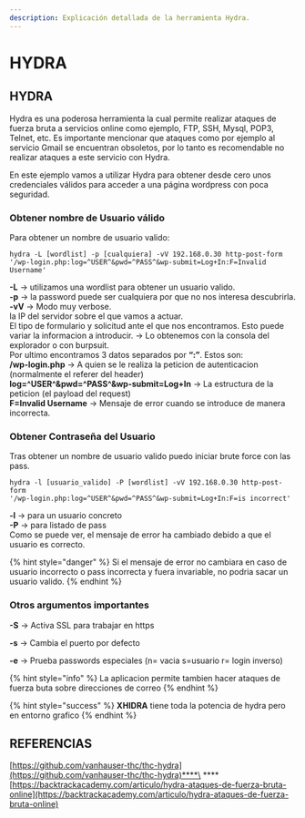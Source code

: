 ```yaml
---
description: Explicación detallada de la herramienta Hydra.
---
```


# HYDRA

## **HYDRA**

Hydra es una poderosa herramienta la cual permite realizar ataques de fuerza bruta a servicios online como ejemplo, FTP, SSH, Mysql, POP3, Telnet, etc. Es importante mencionar que ataques como por ejemplo al servicio Gmail se encuentran obsoletos, por lo tanto es recomendable no realizar ataques a este servicio con Hydra.

En este ejemplo vamos a utilizar Hydra para obtener desde cero unos credenciales válidos para acceder a una página wordpress con poca seguridad.

### Obtener nombre de Usuario válido

Para obtener un nombre de usuario valido:

```
hydra -L [wordlist] -p [cualquiera] -vV 192.168.0.30 http-post-form 
'/wp-login.php:log=^USER^&pwd=^PASS^&wp-submit=Log+In:F=Invalid Username'
```

&#x20;**-L** → utilizamos una wordlist para obtener un usuario valido.\
&#x20;**-p** → la password puede ser cualquiera por que no nos interesa descubrirla.\
&#x20;**-vV** → Modo muy verbose.\
&#x20;la IP del servidor sobre el que vamos a actuar.\
&#x20;El tipo de formulario y solicitud ante el que nos encontramos. Esto puede variar la informacion a introducir. → Lo obtenemos con la consola del explorador o con burpsuit.\
&#x20;Por ultimo encontramos 3 datos separados por **“:”**. Estos son:\
&#x20;**/wp-login.php** → A quien se le realiza la peticion de autenticacion (normalmente el referer del header)\
&#x20;**log=^USER^\&pwd=^PASS^\&wp-submit=Log+In** → La estructura de la peticion (el payload del request)\
&#x20;**F=Invalid Username** → Mensaje de error cuando se introduce de manera incorrecta.

### &#x20;Obtener Contraseña del Usuario

Tras obtener un nombre de usuario valido puedo iniciar brute force con las pass.

```
hydra -l [usuario_valido] -P [wordlist] -vV 192.168.0.30 http-post-form 
'/wp-login.php:log=^USER^&pwd=^PASS^&wp-submit=Log+In:F=is incorrect'
```

&#x20;**-l** → para un usuario concreto\
&#x20;**-P** → para listado de pass\
&#x20;Como se puede ver, el mensaje de error ha cambiado debido a que el usuario es correcto.

{% hint style="danger" %}
Si el mensaje de error no cambiara en caso de usuario incorrecto o pass incorrecta y fuera invariable, no podria sacar un usuario valido.
{% endhint %}

### &#x20;**Otros argumentos importantes**

&#x20;**-S** → Activa SSL para trabajar en https

&#x20;**-s** → Cambia el puerto por defecto

&#x20;**-e** → Prueba passwords especiales (n= vacia s=usuario r= login inverso)

{% hint style="info" %}
La aplicacion permite tambien hacer ataques de fuerza buta sobre direcciones de correo
{% endhint %}

{% hint style="success" %}
**XHIDRA** tiene toda la potencia de hydra pero en entorno grafico
{% endhint %}

## REFERENCIAS

[https://github.com/vanhauser-thc/thc-hydra](https://github.com/vanhauser-thc/thc-hydra)****\
****[https://backtrackacademy.com/articulo/hydra-ataques-de-fuerza-bruta-online](https://backtrackacademy.com/articulo/hydra-ataques-de-fuerza-bruta-online)
